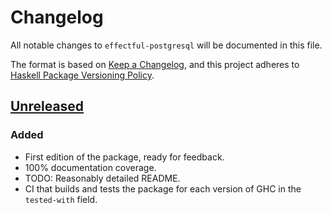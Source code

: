 # Changelog

All notable changes to `effectful-postgresql` will be documented in this file.

The format is based on [Keep a Changelog](https://keepachangelog.com/en/1.1.0/),
and this project adheres to [Haskell Package Versioning Policy](https://pvp.haskell.org).

## [Unreleased]

### Added

- First edition of the package, ready for feedback.
- 100% documentation coverage.
- TODO: Reasonably detailed README.
- CI that builds and tests the package for each version of GHC in the `tested-with` field.

[unreleased]: https://github.com/fpringle/servant-routes/compare/ca41f2e...HEAD
